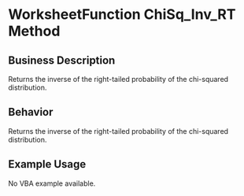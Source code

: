 # WorksheetFunction ChiSq_Inv_RT Method

## Business Description
Returns the inverse of the right-tailed probability of the chi-squared distribution.

## Behavior
Returns the inverse of the right-tailed probability of the chi-squared distribution.

## Example Usage
No VBA example available.
